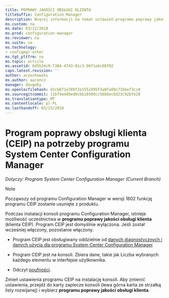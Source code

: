 ```yaml
---
title: POPRAWY JAKOŚCI OBSŁUGI KLIENTA
titleSuffix: Configuration Manager
description: Więcej informacji na temat ustawień programu poprawy jakości obsługi klienta
ms.custom: na
ms.date: 03/22/2018
ms.prod: configuration-manager
ms.reviewer: na
ms.suite: na
ms.technology:
- configmgr-other
ms.tgt_pltfrm: na
ms.topic: article
ms.assetid: bd5b34c9-7304-4743-81c3-96f1e0c80702
caps.latest.revision: ''
author: aczechowski
ms.author: aaroncz
manager: dougeby
ms.openlocfilehash: d1cb071e780f2e1552495f3a0fa89c71bbef3cc0
ms.sourcegitcommit: 11bf4ed40ed0cbb10500cc58bbecbd23c92bfe20
ms.translationtype: MT
ms.contentlocale: pl-PL
ms.lasthandoff: 03/23/2018
---
```

# <a name="customer-experience-improvement-program-ceip-for-system-center-configuration-manager"></a>Program poprawy obsługi klienta (CEIP) na potrzeby programu System Center Configuration Manager

*Dotyczy: Program System Center Configuration Manager (Current Branch)*

> [!Note]  
> Począwszy od programu Configuration Manager w wersji 1802 funkcję programu CEIP zostanie usunięte z produktu.

Podczas instalacji konsoli programu Configuration Manager, istnieje możliwość uczestnictwa w **programu poprawy jakości obsługi klienta** (klienta CEIP). Program CEIP jest domyślnie wyłączona. Jeśli został wcześniej włączony, pozostanie włączony.  

-   Program CEIP jest obsługiwany oddzielnie od [danych diagnostycznych i danych użycia dla programu System Center Configuration Manager](../../../core/plan-design/diagnostics/diagnostics-and-usage-data.md).  

-   Program CEIP jest na konsoli. Zbiera dane, takie jak Liczba wybranych każdego elementu w interfejsie użytkownika.  

-   Odczyt [poufności](https://privacy.microsoft.com/privacystatement).  

Zmień ustawienia programu CEIP na instalację konsoli. Aby zmienić ustawienia, przejdź do karty zaplecze konsoli (lewa górna karta ze strzałką listy rozwijanej) i wybierz **programu poprawy jakości obsługi klienta**.  
